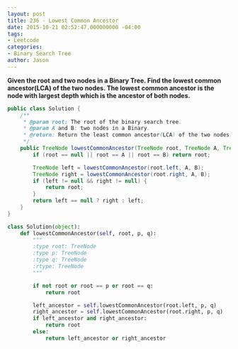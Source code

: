 ```yaml
---
layout: post
title: 236 - Lowest Common Ancestor
date: 2015-10-21 02:52:47.000000000 -04:00
tags:
- Leetcode
categories:
- Binary Search Tree
author: Jason
---
```

**Given the root and two nodes in a Binary Tree. Find the lowest common ancestor(LCA) of the two nodes. The lowest common ancestor is the node with largest depth which is the ancestor of both nodes.**


``` java
public class Solution {
    /**
     * @param root: The root of the binary search tree.
     * @param A and B: two nodes in a Binary.
     * @return: Return the least common ancestor(LCA) of the two nodes.
     */
    public TreeNode lowestCommonAncestor(TreeNode root, TreeNode A, TreeNode B) {
        if (root == null || root == A || root == B) return root;

        TreeNode left = lowestCommonAncestor(root.left, A, B);
        TreeNode right = lowestCommonAncestor(root.right, A, B);
        if (left != null && right != null) {
            return root;
        }
        return left == null ? right : left;
    }
}
```

``` python
class Solution(object):
    def lowestCommonAncestor(self, root, p, q):
        """
        :type root: TreeNode
        :type p: TreeNode
        :type q: TreeNode
        :rtype: TreeNode
        """

        if not root or root == p or root == q:
            return root

        left_ancestor = self.lowestCommonAncestor(root.left, p, q)
        right_ancestor = self.lowestCommonAncestor(root.right, p, q)
        if left_ancestor and right_ancestor:
            return root
        else:
            return left_ancestor or right_ancestor
